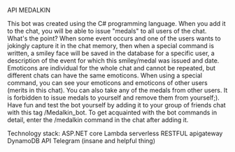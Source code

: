 API MEDALKIN

This bot was created using the C# programming language. When you add it to the chat, you will be able to issue "medals" to all users of the chat. What's the point? When some event occurs and one of the users wants to jokingly capture it in the chat memory, then when a special command is written, a smiley face will be saved in the database for a specific user, a description of the event for which this smiley/medal was issued and date. Emoticons are individual for the whole chat and cannot be repeated, but different chats can have the same emoticons. When using a special command, you can see your emoticons and emoticons of other users (merits in this chat). You can also take any of the medals from other users. It is forbidden to issue medals to yourself and remove them from yourself;). Have fun and test the bot yourself by adding it to your group of friends chat with this tag /Medalkin_bot. To get acquainted with the bot commands in detail, enter the /medalkin command in the chat after adding it.

Technology stack:
ASP.NET core
Lambda serverless RESTFUL apigateway
DynamoDB
API Telegram (insane and helpful thing)
